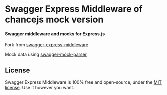 Swagger Express Middleware of chancejs mock version
============================
#### Swagger middleware and mocks for Express.js


Fork from [swagger-express-middleware](https://github.com/BigstickCarpet/swagger-express-middleware)

Mock data using [swagger-mock-parser](https://github.com/whq731/swagger-mock-parser)

License
--------------------------
Swagger Express Middleware is 100% free and open-source, under the [MIT license](LICENSE). Use it however you want.
